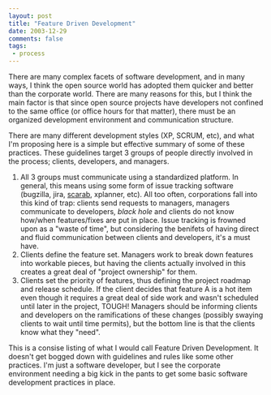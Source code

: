 ```yaml
---
layout: post
title: "Feature Driven Development"
date: 2003-12-29
comments: false
tags:
 - process
---
```


There are many complex facets of software development, and in many ways, I think the open source world has adopted them quicker and better than the corporate world. There are many reasons for this, but I think the main factor is that since open source projects have developers not confined to the same office (or office hours for that matter), there must be an organized development environment and communication structure.



There are many different development styles (XP, SCRUM, etc), and what I'm proposing here is a simple but effective summary of some of these practices. These guidelines target 3 groups of people directly involved in the process; clients, developers, and managers.



  1. All 3 groups must communicate using a standardized platform. In general, this means using some form of issue tracking software (bugzilla, jira, [scarab](http://scarab.tigris.org), xplanner, etc). All too often, corporations fall into this kind of trap: clients send requests to managers, managers communicate to developers, *black hole* and clients do not know how/when features/fixes are put in place. Issue tracking is frowned upon as a "waste of time", but considering the benifets of having direct and fluid communication between clients and developers, it's a must have.
  2. Clients define the feature set. Managers work to break down features into workable pieces, but having the clients actually involved in this creates a great deal of "project ownership" for them.
  3. Clients set the priority of features, thus defining the project roadmap and release schedule. If the client decides that feature A is a hot item even though it requires a great deal of side work and wasn't scheduled until later in the project, TOUGH! Managers should be informing clients and developers on the ramifications of these changes (possibly swaying clients to wait until time permits), but the bottom line is that the clients know what they "need".



This is a consise listing of what I would call Feature Driven Development. It doesn't get bogged down with guidelines and rules like some other practices. I'm just a software developer, but I see the corporate environment needing a big kick in the pants to get some basic software development practices in place.

